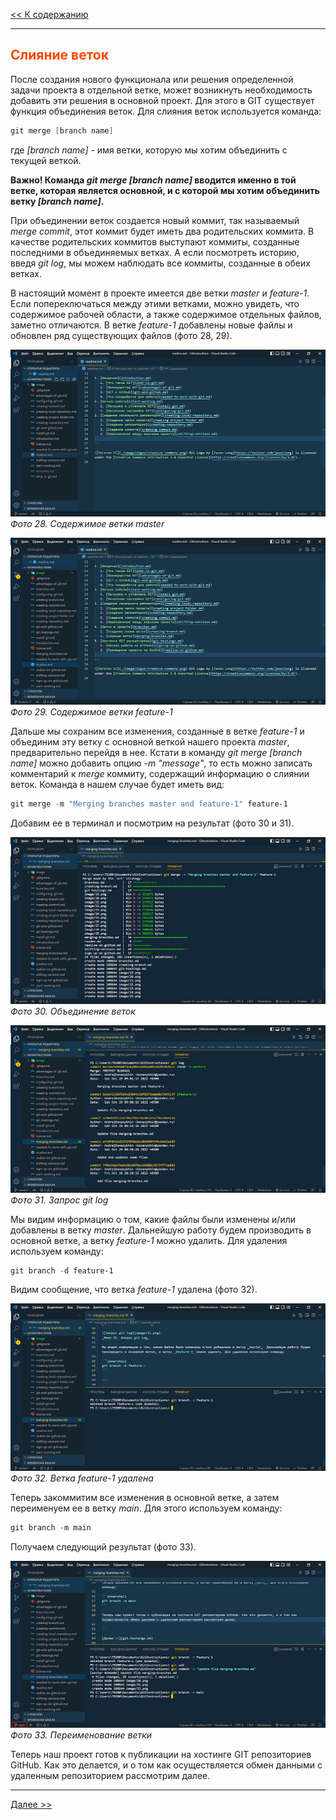<style>h2{color:#ff4800}</style>

[<< К содержанию](readme.md)

---

## Слияние веток

После создания нового функционала или решения определенной задачи проекта в отдельной ветке, может возникнуть необходимость добавить эти решения в основной проект. Для этого в GIT существует функция объединения веток. Для слияния веток используется команда:

```powershell
git merge [branch name]
```

где _[branch name]_ - имя ветки, которую мы хотим объединить с текущей веткой.

**Важно! Команда _git merge [branch name]_ вводится именно в той ветке, которая является основной, и с которой мы хотим объединить ветку _[branch name]_.**

При объединении веток создается новый коммит, так называемый _merge commit_, этот коммит будет иметь два родительских коммита. В качестве родительских коммитов выступают коммиты, созданные последними в объединяемых ветках. А если посмотреть историю, введя _git log_, мы можем наблюдать все коммиты, созданные в обеих ветках.

В настоящий момент в проекте имеется две ветки _master_ и _feature-1_. Если попереключаться между этими ветками, можно увидеть, что содержимое рабочей области, а также содержимое отдельных файлов, заметно отличаются. В ветке _feature-1_ добавлены новые файлы и обновлен ряд существующих файлов (фото 28, 29).

![Содержимое ветки master](image/28.png)
_Фото 28. Содержимое ветки master_

![Содержимое ветки feature-1](image/29.png)
_Фото 29. Содержимое ветки feature-1_

Дальше мы сохраним все изменения, созданные в ветке _feature-1_ и объединим эту ветку с основной веткой нашего проекта _master_, предварительно перейдя в нее. Кстати в команду _git merge [branch name]_ можно добавить опцию _-m "message"_, то есть можно записать комментарий к _merge_ коммиту, содержащий информацию о слиянии веток. Команда в нашем случае будет иметь вид:

```powershell
git merge -m "Merging branches master and feature-1" feature-1
```

Добавим ее в терминал и посмотрим на результат (фото 30 и 31).

![Объединение веток](image/30.png)
_Фото 30. Объединение веток_

![Запрос git log](image/31.png)
_Фото 31. Запрос git log_

Мы видим информацию о том, какие файлы были изменены и/или добавлены в ветку _master_. Дальнейшую работу будем производить в основной ветке, а ветку _feature-1_ можно удалить. Для удаления используем команду:

```powershell
git branch -d feature-1
```

Видим сообщение, что ветка _feature-1_ удалена (фото 32).

![Удаление ветки](image/32.png)
_Фото 32. Ветка feature-1 удалена_

Теперь закоммитим все изменения в основной ветке, а затем переименуем ее в ветку _main_. Для этого используем команду:

```powershell
git branch -m main
```

Получаем следующий результат (фото 33).

![Переименование ветки](image/33.png)
_Фото 33. Переименование ветки_

Теперь наш проект готов к публикации на хостинге GIT репозиториев GitHub. Как это делается, и о том как осуществляется обмен данными с удаленным репозиторием рассмотрим далее.

---

[Далее >>](git-hostings.md)
